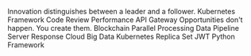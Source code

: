 Innovation distinguishes between a leader and a follower. Kubernetes Framework Code Review Performance API Gateway Opportunities don't happen. You create them. Blockchain
Parallel Processing Data Pipeline Server Response Cloud Big Data Kubernetes Replica Set JWT Python Framework
